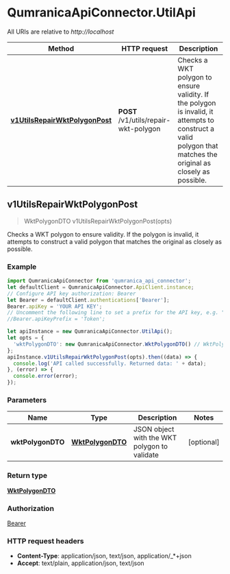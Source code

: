 # QumranicaApiConnector.UtilApi

All URIs are relative to *http://localhost*

Method | HTTP request | Description
------------- | ------------- | -------------
[**v1UtilsRepairWktPolygonPost**](UtilApi.md#v1UtilsRepairWktPolygonPost) | **POST** /v1/utils/repair-wkt-polygon | Checks a WKT polygon to ensure validity. If the polygon is invalid,  it attempts to construct a valid polygon that matches the original  as closely as possible.



## v1UtilsRepairWktPolygonPost

> WktPolygonDTO v1UtilsRepairWktPolygonPost(opts)

Checks a WKT polygon to ensure validity. If the polygon is invalid,  it attempts to construct a valid polygon that matches the original  as closely as possible.

### Example

```javascript
import QumranicaApiConnector from 'qumranica_api_connector';
let defaultClient = QumranicaApiConnector.ApiClient.instance;
// Configure API key authorization: Bearer
let Bearer = defaultClient.authentications['Bearer'];
Bearer.apiKey = 'YOUR API KEY';
// Uncomment the following line to set a prefix for the API key, e.g. "Token" (defaults to null)
//Bearer.apiKeyPrefix = 'Token';

let apiInstance = new QumranicaApiConnector.UtilApi();
let opts = {
  'wktPolygonDTO': new QumranicaApiConnector.WktPolygonDTO() // WktPolygonDTO | JSON object with the WKT polygon to validate
};
apiInstance.v1UtilsRepairWktPolygonPost(opts).then((data) => {
  console.log('API called successfully. Returned data: ' + data);
}, (error) => {
  console.error(error);
});

```

### Parameters


Name | Type | Description  | Notes
------------- | ------------- | ------------- | -------------
 **wktPolygonDTO** | [**WktPolygonDTO**](WktPolygonDTO.md)| JSON object with the WKT polygon to validate | [optional] 

### Return type

[**WktPolygonDTO**](WktPolygonDTO.md)

### Authorization

[Bearer](../README.md#Bearer)

### HTTP request headers

- **Content-Type**: application/json, text/json, application/_*+json
- **Accept**: text/plain, application/json, text/json

